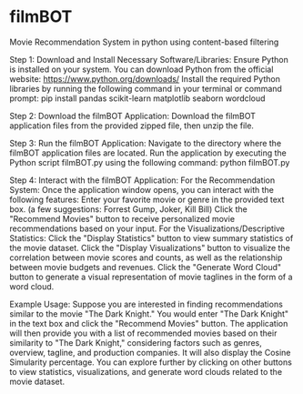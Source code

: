 # filmBOT
Movie Recommendation System in python using content-based filtering

Step 1: Download and Install Necessary Software/Libraries:
Ensure Python is installed on your system. You can download Python from the official website: https://www.python.org/downloads/
Install the required Python libraries by running the following command in your terminal or command prompt:
pip install pandas scikit-learn matplotlib seaborn wordcloud

Step 2: Download the filmBOT Application:
Download the filmBOT application files from the provided zipped file, then unzip the file.

Step 3: Run the filmBOT Application:
Navigate to the directory where the filmBOT application files are located.
Run the application by executing the Python script filmBOT.py using the following command:
python filmBOT.py

Step 4: Interact with the filmBOT Application:
For the Recommendation System:
Once the application window opens, you can interact with the following features:
Enter your favorite movie or genre in the provided text box. (a few suggestions: Forrest Gump, Joker, Kill Bill)
Click the "Recommend Movies" button to receive personalized movie recommendations based on your input.
For the Visualizations/Descriptive Statistics:
Click the "Display Statistics" button to view summary statistics of the movie dataset.
Click the "Display Visualizations" button to visualize the correlation between movie scores and counts, as well as the relationship between movie budgets and revenues.
Click the "Generate Word Cloud" button to generate a visual representation of movie taglines in the form of a word cloud.

Example Usage:
Suppose you are interested in finding recommendations similar to the movie "The Dark Knight." You would enter "The Dark Knight" in the text box and click the "Recommend Movies" button. The application will then provide you with a list of recommended movies based on their similarity to "The Dark Knight," considering factors such as genres, overview, tagline, and production companies. It will also display the Cosine Simularity percentage. You can explore further by clicking on other buttons to view statistics, visualizations, and generate word clouds related to the movie dataset. 
